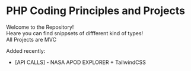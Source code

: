 # PHP Coding Principles and Projects
Welcome to the Repository!<br>
Heare you can find snippsets of diffferent kind of types!<br>
All Projects are MVC

Added recently:
+ [API CALLS] - NASA APOD EXPLORER + TailwindCSS